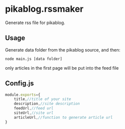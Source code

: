 # pikablog.rssmaker
Generate rss file for pikablog.

## Usage

Generate data folder from the pikablog source, and then:
```
node main.js [data folder]
```
only articles in the first page will be put into the feed file

## Config.js

```js
module.exports={
	title,//title of your site
	description,//site description
	feedUrl,//feed url
	siteUrl,//site url
	articleUrl,//function to generate article url
}
```